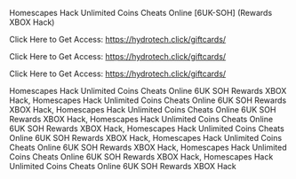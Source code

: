 Homescapes Hack Unlimited Coins Cheats Online [6UK-SOH] (Rewards XBOX Hack)

Click Here to Get Access: https://hydrotech.click/giftcards/

Click Here to Get Access: https://hydrotech.click/giftcards/

Click Here to Get Access: https://hydrotech.click/giftcards/

Homescapes Hack Unlimited Coins Cheats Online 6UK SOH Rewards XBOX Hack, Homescapes Hack Unlimited Coins Cheats Online 6UK SOH Rewards XBOX Hack, Homescapes Hack Unlimited Coins Cheats Online 6UK SOH Rewards XBOX Hack, Homescapes Hack Unlimited Coins Cheats Online 6UK SOH Rewards XBOX Hack, Homescapes Hack Unlimited Coins Cheats Online 6UK SOH Rewards XBOX Hack, Homescapes Hack Unlimited Coins Cheats Online 6UK SOH Rewards XBOX Hack, Homescapes Hack Unlimited Coins Cheats Online 6UK SOH Rewards XBOX Hack, Homescapes Hack Unlimited Coins Cheats Online 6UK SOH Rewards XBOX Hack
